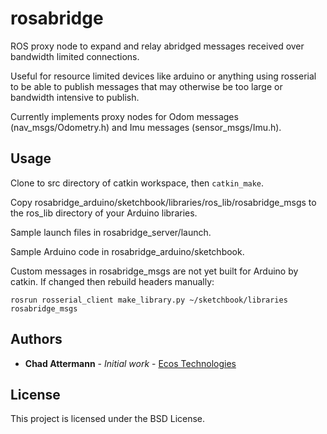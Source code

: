 # rosabridge

ROS proxy node to expand and relay abridged messages received over bandwidth limited connections.

Useful for resource limited devices like arduino or anything using rosserial to be able to publish messages that may otherwise be too large or bandwidth intensive to publish.

Currently implements proxy nodes for Odom messages (nav_msgs/Odometry.h) and Imu messages (sensor_msgs/Imu.h).

## Usage

Clone to src directory of catkin workspace, then `catkin_make`.

Copy rosabridge_arduino/sketchbook/libraries/ros_lib/rosabridge_msgs to the ros_lib directory of your Arduino libraries.

Sample launch files in rosabridge_server/launch.

Sample Arduino code in rosabridge_arduino/sketchbook.

Custom messages in rosabridge_msgs are not yet built for Arduino by catkin.  If changed then rebuild headers manually:

```
rosrun rosserial_client make_library.py ~/sketchbook/libraries rosabridge_msgs
```

## Authors

* **Chad Attermann** - *Initial work* - [Ecos Technologies](https://github.com/ecostech)

## License

This project is licensed under the BSD License.

